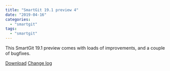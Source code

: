 ```yaml
---
title: "SmartGit 19.1 preview 4"
date: "2019-04-16"
categories: 
  - "smartgit"
tags: 
  - "smartgit"
---
```


This SmartGit 19.1 preview comes with loads of improvements, and a couple of bugfixes.

[Download](http://www.syntevo.com/smartgit/preview) [Change log](http://www.syntevo.com/smartgit/changelog-eap.txt)
